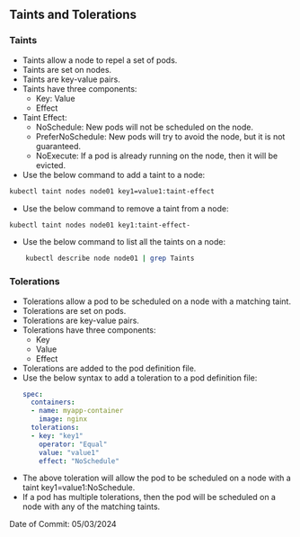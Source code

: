## Taints and Tolerations

### Taints

- Taints allow a node to repel a set of pods.
- Taints are set on nodes.
- Taints are key-value pairs.
- Taints have three components:
  - Key: Value
  - Effect
- Taint Effect:
    - NoSchedule: New pods will not be scheduled on the node.
    - PreferNoSchedule: New pods will try to avoid the node, but it is not guaranteed.
    - NoExecute: If a pod is already running on the node, then it will be evicted.
- Use the below command to add a taint to a node:
```bash
kubectl taint nodes node01 key1=value1:taint-effect
```
- Use the below command to remove a taint from a node:
```bash
kubectl taint nodes node01 key1:taint-effect-
```
- Use the below command to list all the taints on a node:
```bash
    kubectl describe node node01 | grep Taints
```

### Tolerations

- Tolerations allow a pod to be scheduled on a node with a matching taint.
- Tolerations are set on pods.
- Tolerations are key-value pairs.
- Tolerations have three components:
  - Key
  - Value
  - Effect
- Tolerations are added to the pod definition file.
- Use the below syntax to add a toleration to a pod definition file:
  ```yaml
  spec:
    containers:
    - name: myapp-container
      image: nginx
    tolerations:
    - key: "key1"
      operator: "Equal"
      value: "value1"
      effect: "NoSchedule"
  ```
- The above toleration will allow the pod to be scheduled on a node with a taint key1=value1:NoSchedule.
- If a pod has multiple tolerations, then the pod will be scheduled on a node with any of the matching taints.

Date of Commit: 05/03/2024
